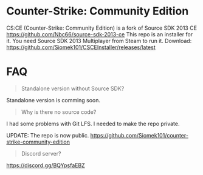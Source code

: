 # Counter-Strike: Community Edition

CS:CE (Counter-Strike: Community Edition) is a fork of Source SDK 2013 CE https://github.com/Nbc66/source-sdk-2013-ce
This repo is an installer for it. You need Source SDK 2013 Multiplayer from Steam to run it.
Download: https://github.com/Siomek101/CSCEInstaller/releases/latest

# FAQ

> Standalone version without Source SDK?

Standalone version is comming soon.

> Why is there no source code?

I had some problems with Git LFS. I needed to make the repo private.

UPDATE: The repo is now public. https://github.com/Siomek101/counter-strike-community-edition

> Discord server?

https://discord.gg/BQYpsfaEBZ
